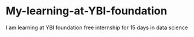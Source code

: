 # My-learning-at-YBI-foundation
I am learning at YBI foundation 
free internship for 15 days in data science 
